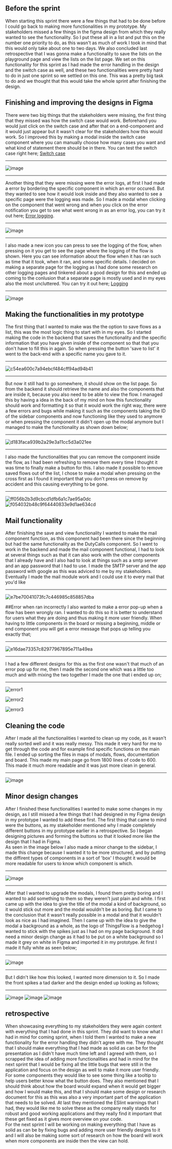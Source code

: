 ## Before the sprint
When starting this sprint there were a few things that had to be done before I could go back to making more functionalities in my prototype. My stakeholders missed a few things in the figma design from which they really wanted to see the functionality. So I put these all in a list and put this on the number one priority to do, as this wasn't as much of work I took in mind that this would only take about one to two days. We also concluded last retrospective that I was gonna make a functionality to save the lists on the playground page and view the lists on the list page.  We set on this functionality for this sprint as I had made the error handling in the design and the switch case as well, and these two functionalities were pretty hard to do in just one sprint so we settled on this one. This was a pretty big task to do and we thought that this would take the whole sprint after finishing the design. 

## Finishing and improving the designs in Figma
There were two big things that the stakeholders were missing, the first thing that they missed was how the switch case would work. Beforehand you would just click on the switch case and after that on a end-component and it would just appear but it wasn't clear for the stakeholders how this would work. So I improved this by making a modal inside the switch case component where you can manually choose how many cases you want and what kind of statement there should be in there. You can test the switch case right here; [Switch case](https://www.figma.com/proto/RIRckga4ygXjIpYMYyj278/ThingsFlow?node-id=438%3A3569&scaling=scale-down&page-id=0%3A1&starting-point-node-id=425%3A3202&show-proto-sidebar=1)

---------------------

![image](uploads/df4cea4d0b5fc96d635e64a5f16957af/image.png)

---------------------

Another thing that they were missing were the error logs, at first I had made a error by bordering the specific component in which an error occured. But they wanted to see how it would look inside and they also wanted to see a specific page were the logging was made. So I made a modal when clicking on the component that went wrong and when you click on the error notification you get to see what went wrong in as an error log, you can try it out here; [Error logging](https://www.figma.com/proto/RIRckga4ygXjIpYMYyj278/ThingsFlow?node-id=463%3A3541&scaling=scale-down&page-id=0%3A1&starting-point-node-id=425%3A3202&show-proto-sidebar=1). 

---------------------

![image](uploads/bf1f6c9cda5004aaa791b3e6ae286654/image.png)

---------------------

I also made a new icon you can press to see the logging of the flow, when pressing on it you get to see the page where the logging of the flow is shown. Here you can see information about the flow when it has ran such as time that it took, when it ran, and some specific details. I decided on making a separate page for the logging as I had done some research on other logging pages and tinkered about a good design for this and ended up coming to the conlusion that a separate page is mostly used and in my eyes also the most uncluttered. You can try it out here; [Logging](https://www.figma.com/proto/RIRckga4ygXjIpYMYyj278/ThingsFlow?node-id=610%3A3079&scaling=scale-down&page-id=0%3A1&starting-point-node-id=425%3A3202&show-proto-sidebar=1)

---------------------

![image](uploads/f2afa298cbbc78dfc91ca2ee86eafad2/image.png)

## Making the functionalities in my prototype
The first thing that I wanted to make was the the option to save flows as a list, this was the most logic thing to start with in my eyes. So I started making the code in the backend that saves the functionality and the specific information that you have given inside of the component so that that you don't have to fill this in again. So when pressing the button 'save to list' it went to the back-end with a specific name you gave to it.

----------------------

![c54ea600c7a94ebcf484cff94ad94b41](uploads/5217e015c304172876f23ce89fa26504/c54ea600c7a94ebcf484cff94ad94b41.gif)

---------------------- 

But now it still had to go somewhere, it should show on the list page. So from the backend it should retrieve the name and also the components that are inside it, because you also need to be able to view the flow. I managed this by having a idea in the back of my mind on how this functionality should work and formatting it so that it would work the right way, there were a few errors and bugs while making it such as the components taking the ID of the sidebar components and now functioning like they used to anymore or when pressing the component it didn't open up the modal anymore but I managed to make the functionality as shown down below; 

---------------------- 

![d183faca939b2a29e3a11cc5d3a021ee](uploads/af63e568dfac931c1e650645b23c02b6/d183faca939b2a29e3a11cc5d3a021ee.gif)

---------------------- 

I also made the functionalities that you can remove the component inside the flow, as I had been refreshing to remove them every time I thought it was time to finally make a button for this. I also made it possible to remove saved flows out of the list, I chose to make a modal when pressing on the cross first as I found it important that you don't press on remove by accident and this causing everything to be gone.

---------------------- 

![ff056b2b3d9cbcd1dfb6a1c7ae95a0dc](uploads/7aec384556563bfe6a6a1a3f813ff907/ff056b2b3d9cbcd1dfb6a1c7ae95a0dc.gif)
![f054032b48c9f64440833e9d1ae634cd](uploads/0f16b83c6452110d20f89411db79f667/f054032b48c9f64440833e9d1ae634cd.gif)

## Mail functionality
After finishing the save and view functionality I wanted to make the mail component function, as this component had been there since the beginning but had the same functionality as the DutyCalls component. So I went to work in the backend and made the mail component functional, I had to look at several things such as that it can also work with the other components that I already have and I also had to look at things such as a smtp server and an app password that I had to use. I made the SMTP server and the app password with google as this was adviced to me by my stakeholders. Eventually I made the mail module work and I could use it to every mail that you'd like

----------------------

![e7be70041073fc7c446985c858857dba](uploads/d01dd67646de9c519d68c6282735ec76/e7be70041073fc7c446985c858857dba.gif)

##Error when ran incorrectly
I also wanted to make a error pop-up when a flow has been wrongly ran. I wanted to do this so it is better to understand for users what they are doing and thus making it more user friendly. When having to little components in the board or missing a beginning, middle or end component you will get a error message that pops up telling you exactly that;

-----------------------

![e16dae73357c82977967895e711a49ea](uploads/f1fe04c9aed644b4f0f4e421f228c0e7/e16dae73357c82977967895e711a49ea.gif)

-----------------------

I had a few different designs for this as the first one wasn't that much of an error pop up for me, then I made the second one which was a little too much and with mixing the two together I made the one that i ended up on;

-----------------------

![error1](uploads/ed98e336cd199f18e53f095591e9bec1/error1.png)

![error2](uploads/a58e5f642e8d64c7f39352c4213936c7/error2.png)

![error3](uploads/603418061f905d808bd221bd2b6164db/error3.png)

## Cleaning the code
After I made all the functionalities I wanted to clean up my code, as it wasn't really sorted well and it was really messy. This made it very hard for me to get through the code and for example find specific functions on the main file. I ended up sorting the files in maps of modals, flows, documentation and board. This made my main page go from 1800 lines of code to 600. This made it much more readable and it was just more clean in general.  

---------------------

![image](uploads/8b972a7eedc3ec98b0ebaa3d4ca54b49/image.png)

## Minor design changes
After I finished these functionalities I wanted to make some changes in my design, as I still missed a few things that I had designed in my Figma design in my prototype I wanted to add these first. The first thing that came to mind were the buttons, as my stakeholder mentioned why I made completely different buttons in my prototype earlier in a retrospective. So I began designing pictures and forming the buttons so that it looked more like the design that I had in Figma. <br/>
As seen in the image below I also made a minor change to the sidebar, I made this change because I wanted it to be more structured, and by putting the diffirent types of components in a sort of 'box' I thought it would be more readable for users to know which component is which.

-----------------------

![image](uploads/12166227ef303fa431ce626b8fa1f2af/image.png)

-----------------------

After that I wanted to upgrade the modals, I found them pretty boring and I wanted to add something to them so they weren't just plain and white. I first came up with the idea to give the title of the modal a kind of background, so it would stick out more and the modal wouldn't be as boring. But I came to the conclusion that it wasn't really possible in a modal and that it wouldn't look as nice as I had imagined. Then I came up with the idea to give the modal a background as a whole, as the logo of ThingsFlow is a hedgehog I wanted to stick with the spikes just as I had on my page background. It did need a minor design change as it had to be put on a white background so I made it grey on white in Figma and imported it in my prototype. At first I made it fully white as seen below; 

--------------------

![image](uploads/08b7e62b7a6e3241db5728f883e0e6be/image.png)

--------------------

But I didn't like how this looked, I wanted more dimension to it. So I made the front spikes a tad darker and the design ended up looking as follows; 

-------------------

![image](uploads/72b42f7037c15c808bbb64dcd27ed0f4/image.png)
![image](uploads/1975e0c74301306afbca72403bed867f/image.png)
![image](uploads/a0c24f1cbe4b7a6ddbbc8825c1e261eb/image.png)

## retrospective
When showcasing everything to my stakeholders they were again content with everything that I had done in this sprint. They did want to know what I had in mind for coming sprint, when I told them I wanted to make a new functionality for the error handling they didn't agree with me. They thought that I should make everything that I had made as solid as can be for the presentation as I didn't have much time left and I agreed with them, so I scrapped the idea of adding more functionalities and had in mind for the next sprint that I would be fixing all the little bugs that were still in the application and focus on the design as well to make it more user friendly. For some components they would like to see some thing like a tooltip to help users better know what the button does. They also mentioned that I should think about how the board would expand when it would get bigger and how I would make this, and that I should make some design or research document for this as this was also a very important part of the application that needs to be solved. At last they mentioned the ESlint warnings that I had, they would like me to solve these as the company really stands for robust and good working applications and they really find it important that these get fixed as it gives more overview on your code. <br/> For the next sprint I will be working on making everything that I have as solid as can be by fixing bugs and adding more user friendly designs to it and I will also be making some sort of research on how the board will work when more components are inside then the view can hold.